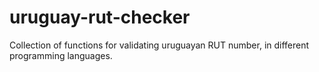 # uruguay-rut-checker
Collection of functions for validating uruguayan RUT number, in different programming languages.
